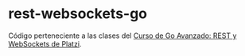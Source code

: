 # rest-websockets-go

Código perteneciente a las clases del [Curso de Go Avanzado: REST y WebSockets de Platzi](https://platzi.com/cursos/go-rest-websockets/).
